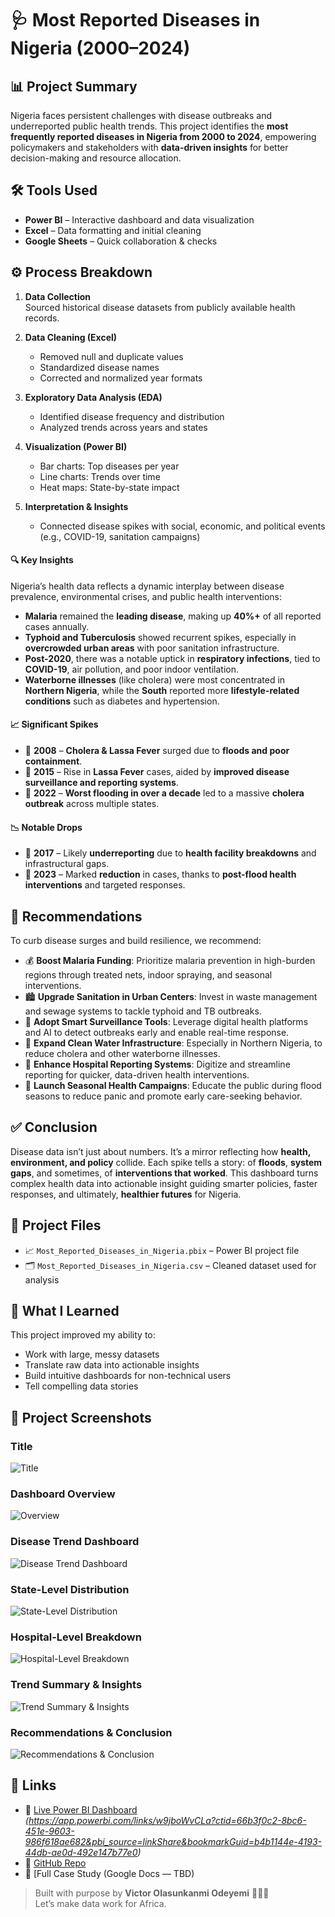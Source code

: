 # 🩺 Most Reported Diseases in Nigeria (2000–2024)

## 📊 Project Summary

Nigeria faces persistent challenges with disease outbreaks and underreported public health trends. This project identifies the **most frequently reported diseases in Nigeria from 2000 to 2024**, empowering policymakers and stakeholders with **data-driven insights** for better decision-making and resource allocation.


## 🛠️ Tools Used

- **Power BI** – Interactive dashboard and data visualization
- **Excel** – Data formatting and initial cleaning
- **Google Sheets** – Quick collaboration & checks


## ⚙️ Process Breakdown

1. **Data Collection**  
   Sourced historical disease datasets from publicly available health records.

2. **Data Cleaning (Excel)**  
   - Removed null and duplicate values  
   - Standardized disease names  
   - Corrected and normalized year formats

3. **Exploratory Data Analysis (EDA)**  
   - Identified disease frequency and distribution  
   - Analyzed trends across years and states

4. **Visualization (Power BI)**  
   - Bar charts: Top diseases per year  
   - Line charts: Trends over time  
   - Heat maps: State-by-state impact

5. **Interpretation & Insights**  
   - Connected disease spikes with social, economic, and political events (e.g., COVID-19, sanitation campaigns)


#### 🔍 **Key Insights**

Nigeria’s health data reflects a dynamic interplay between disease prevalence, environmental crises, and public health interventions:

* **Malaria** remained the **leading disease**, making up **40%+** of all reported cases annually.
* **Typhoid and Tuberculosis** showed recurrent spikes, especially in **overcrowded urban areas** with poor sanitation infrastructure.
* **Post-2020**, there was a notable uptick in **respiratory infections**, tied to **COVID-19**, air pollution, and poor indoor ventilation.
* **Waterborne illnesses** (like cholera) were most concentrated in **Northern Nigeria**, while the **South** reported more **lifestyle-related conditions** such as diabetes and hypertension.

#### 📈 **Significant Spikes**

* 🔺 **2008** – **Cholera & Lassa Fever** surged due to **floods and poor containment**.
* 🔺 **2015** – Rise in **Lassa Fever** cases, aided by **improved disease surveillance and reporting systems**.
* 🔺 **2022** – **Worst flooding in over a decade** led to a massive **cholera outbreak** across multiple states.

#### 📉 **Notable Drops**

* 🔻 **2017** – Likely **underreporting** due to **health facility breakdowns** and infrastructural gaps.
* 🔻 **2023** – Marked **reduction** in cases, thanks to **post-flood health interventions** and targeted responses.


## 🎯 **Recommendations**

To curb disease surges and build resilience, we recommend:

* 💰 **Boost Malaria Funding**: Prioritize malaria prevention in high-burden regions through treated nets, indoor spraying, and seasonal interventions.
* 🏙️ **Upgrade Sanitation in Urban Centers**: Invest in waste management and sewage systems to tackle typhoid and TB outbreaks.
* 📡 **Adopt Smart Surveillance Tools**: Leverage digital health platforms and AI to detect outbreaks early and enable real-time response.
* 🚰 **Expand Clean Water Infrastructure**: Especially in Northern Nigeria, to reduce cholera and other waterborne illnesses.
* 🏥 **Enhance Hospital Reporting Systems**: Digitize and streamline reporting for quicker, data-driven health interventions.
* 📢 **Launch Seasonal Health Campaigns**: Educate the public during flood seasons to reduce panic and promote early care-seeking behavior.


## ✅ **Conclusion**

Disease data isn’t just about numbers. It’s a mirror reflecting how **health, environment, and policy** collide.
Each spike tells a story: of **floods**, **system gaps**, and sometimes, of **interventions that worked**.
This dashboard turns complex health data into actionable insight guiding smarter policies, faster responses, and ultimately, **healthier futures** for Nigeria.


## 📂 Project Files

- 📈 `Most_Reported_Diseases_in_Nigeria.pbix` – Power BI project file
- 🗂️ `Most_Reported_Diseases_in_Nigeria.csv` – Cleaned dataset used for analysis


## 🧠 What I Learned

This project improved my ability to:
- Work with large, messy datasets
- Translate raw data into actionable insights
- Build intuitive dashboards for non-technical users
- Tell compelling data stories


## 📸 Project Screenshots

### Title
![Title](title.png)

### Dashboard Overview  
![Overview](overview.png)

### Disease Trend Dashboard 
![Disease Trend Dashboard](national_disease_trend_dashboard.png)

### State-Level Distribution  
![State-Level Distribution](state_level_distribution.png)

### Hospital-Level Breakdown 
![Hospital-Level Breakdown](hospital_level_breakdown.png)

### Trend Summary & Insights
![Trend Summary & Insights](insights.png)

### Recommendations & Conclusion
![Recommendations & Conclusion](recommendations.png)


## 🔗 Links

- 🚀 [Live Power BI Dashboard](#) *(https://app.powerbi.com/links/w9jboWvCLa?ctid=66b3f0c2-8bc6-451e-9603-986f618ae682&pbi_source=linkShare&bookmarkGuid=b4b1144e-4193-44db-ae0d-492e147b77e0)*
- 💾 [GitHub Repo](https://github.com/Champviktor/Data_Analysis_Projects)
- 📝 [Full Case Study (Google Docs — TBD)


> Built with purpose by **Victor Olasunkanmi Odeyemi** 🧠🇳🇬  
> Let’s make data work for Africa.

